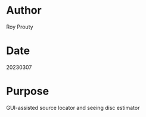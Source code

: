 # Author
Roy Prouty

# Date
20230307

# Purpose
GUI-assisted source locator and seeing disc estimator
